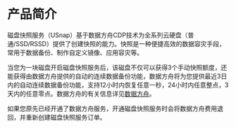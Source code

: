 <!--一下子提供一种思路，欢迎大家发挥 -->


# 产品简介
磁盘快照服务（USnap）基于数据方舟CDP技术为全系列云硬盘（普通/SSD/RSSD）提供了创建快照的能力。快照是一种便捷高效的数据容灾手段，常用于数据备份、制作自定义镜像、应用容灾等。

当您为一块磁盘开启磁盘快照服务后，该磁盘不仅可以获得3个手动快照额度，还能获得由数据方舟提供的自动的连续数据备份功能，数据方舟将为您提供最近3日内的自动连续数据备份功能，支持12小时内恢复任意一秒，24小时内任意整点，3天内的任意零点。数据方舟的有关信息详见[数据方舟](/uda/README.md)。

如果您原先已经开通了数据方舟服务，开通磁盘快照服务时会将数据方舟费用退回，并重新创建磁盘快照服务订单。

